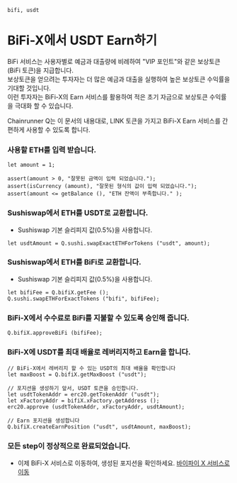 ```meta-Currency
bifi, usdt
```

# BiFi-X에서 USDT Earn하기

BiFi 서비스는 사용자별로 예금과 대출량에 비례하여 "VIP 포인트"와 같은 보상토큰(BiFi 토큰)을 지급합니다.  
보상토큰을 얻으려는 투자자는 더 많은 예금과 대출을 실행하여 높은 보상토큰 수익률을 기대할 것입니다.  
이런 투자자는 BiFi-X의 Earn 서비스를 활용하여 적은 초기 자금으로 보상토큰 수익률을 극대화 할 수 있습니다.  

Chainrunner Q는 이 문서의 내용대로, LINK 토큰을 가지고 BiFi-X Earn 서비스를 간편하게 사용할 수 있도록 합니다.  

### 사용할 ETH를 입력 받습니다.

```input ETH
let amount = 1;
```

```input-Verify
assert(amount > 0, "잘못된 금액이 입력 되었습니다.");
assert(isCurrency (amount), "잘못된 형식의 값이 입력 되었습니다.");
assert(amount <= getBalance (), "ETH 잔액이 부족합니다." );
```

### Sushiswap에서 ETH를 USDT로 교환합니다.

- Sushiswap 기본 슬리피지 값(0.5%)을 사용합니다.

```taster
let usdtAmount = Q.sushi.swapExactETHForTokens ("usdt", amount);
```

### Sushiswap에서 ETH를 BiFi로 교환합니다.

- Sushiswap 기본 슬리피지 값(0.5%)을 사용합니다.

```taster
let bifiFee = Q.bifiX.getFee ();
Q.sushi.swapETHForExactTokens ("bifi", bifiFee);
```

### BiFi-X에서 수수료로 BiFi를 지불할 수 있도록 승인해 줍니다.

```taster
Q.bifiX.approveBiFi (bifiFee);
```

### BiFi-X에 USDT를 최대 배율로 레버리지하고 Earn을 합니다.

```taster
// BiFi-X에서 레버리지 할 수 있는 USDT의 최대 배율을 확인합니다
let maxBoost = Q.bifiX.getMaxBoost ("usdt");

// 포지션을 생성하기 앞서, USDT 토큰을 승인합니다.
let usdtTokenAddr = erc20.getTokenAddr ("usdt");
let xFactoryAddr = bifiX.xFactory.getAddress ();
erc20.approve (usdtTokenAddr, xFactoryAddr, usdtAmount);

// Earn 포지션을 생성합니다
Q.bifiX.createEarnPosition ("usdt", usdtAmount, maxBoost);
```

### 모든 step이 정상적으로 완료되었습니다.

- 이제 BiFi-X 서비스로 이동하여, 생성된 포지션을 확인하세요. [바이파이 X 서비스로 이동](https://x.bifi.finance/)
